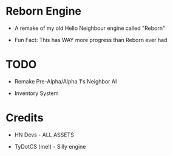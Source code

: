 # Reborn Engine

* A remake of my old Hello Neighbour engine called "Reborn"

* Fun Fact: This has WAY more progress than Reborn ever had

# TODO

* Remake Pre-Alpha/Alpha 1's Neighbor AI

* Inventory System

# Credits

* HN Devs - ALL ASSETS

* TyDotCS (me!) - Silly engine
